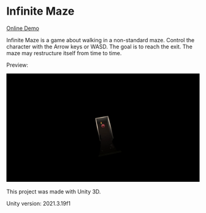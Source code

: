# Infinite Maze

[Online Demo](https://maksimoreo.github.io/InfiniteMaze/)

Infinite Maze is a game about walking in a non-standard maze. Control the character with the Arrow keys or WASD. The goal is to reach the exit. The maze may restructure itself from time to time.

Preview:

![Gameplay GIF 30 seconds](preview.gif)

This project was made with Unity 3D.

Unity version: 2021.3.19f1
